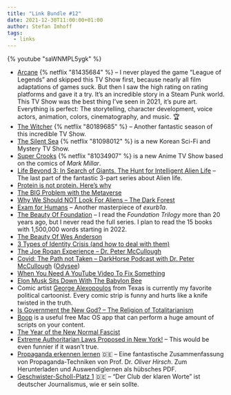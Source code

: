 ```yaml
---
title: "Link Bundle #12"
date: 2021-12-30T11:00:00+01:00
author: Stefan Imhoff
tags:
  - links
---
```


{% youtube "saWNMPL5ygk" %}

- [Arcane](https://www.themoviedb.org/tv/94605-arcane) {% netflix "81435684" %} – I never played the game “League of Legends” and skipped this TV Show first, because nearly all film adaptations of games suck. But then I saw the high rating on rating platforms and gave it a try. It’s an incredible story in a Steam Punk world. This TV Show was the best thing I’ve seen in 2021, it’s pure art. Everything is perfect: The storytelling, character development, voice actors, animation, colors, cinematography, and music. 🏆
- [The Witcher](https://www.themoviedb.org/tv/71912-the-witcher) {% netflix "80189685" %} – Another fantastic season of this incredible TV Show.
- [The Silent Sea](https://www.themoviedb.org/tv/96777-the-silent-sea) {% netflix "81098012" %} is a new Korean Sci-Fi and Mystery TV Show.
- [Super Crooks](https://www.themoviedb.org/tv/127599) {% netflix "81034907" %} is a new Anime TV Show based on the comics of _Mark Millar_.
- [Life Beyond 3: In Search of Giants. The Hunt for Intelligent Alien Life](https://youtu.be/saWNMPL5ygk) – The last part of the fantastic 3-part series about Alien life.
- [Protein is not protein. Here’s why](https://youtu.be/hJNF2_dCWkg)
- [The BIG Problem with the Metaverse](https://youtu.be/u7KcjZkBKrc)
- [Why We Should NOT Look For Aliens – The Dark Forest](https://youtu.be/xAUJYP8tnRE)
- [Exam for Humans](https://youtu.be/9uhURpEbK40) – Another masterpiece of _exurb1a_.
- [The Beauty Of Foundation](https://youtu.be/gZUwxXUsJgk) – I read the _Foundation Trilogy_ more than 20 years ago, but I never read the full series. I plan to read the 15 books with 1,500,000 words starting in 2022.
- [The Beauty Of Wes Anderson](https://youtu.be/NloLrrGO__k)
- [3 Types of Identity Crisis (and how to deal with them)](https://youtu.be/if5YMnNKcNw)
- [The Joe Rogan Experience – Dr. Peter McCullough](https://open.spotify.com/episode/0aZte37vtFTkYT7b0b04Qz)
- [Covid: The Path not Taken – DarkHorse Podcast with Dr. Peter McCullough](https://youtu.be/-zg1j7Zquoc) ([Odysee](https://odysee.com/@BretWeinstein:f/covid-the-path-not-taken-darkhorse:e))
- [When You Need A YouTube Video To Fix Something](https://youtu.be/d8fJPvXyfc0)
- [Elon Musk Sits Down With The Babylon Bee](https://youtu.be/jvGnw1sHh9M)
- Comic artist [George Alexopoulos](https://twitter.com/GPrime85) from Texas is currently my favorite political cartoonist. Every comic strip is funny and hurts like a knife twisted in the truth.
- [Is Government the New God? – The Religion of Totalitarianism](https://youtu.be/WhNJJmmCkqY)
- [Boop](https://boop.okat.best/) is a useful free Mac OS app that can perform a huge amount of scripts on your content.
- [The Year of the New Normal Fascist](https://consentfactory.org/2021/12/16/the-year-of-the-new-normal-fascist/)
- [Extreme Authoritarian Laws Proposed in New York!](https://youtu.be/N-VDi8WJtBI) – This would be even funnier if it wasn’t true.
- [Propaganda erkennen lernen](https://clubderklarenworte.de/propaganda-erkennen-lernen/) 🇩🇪 – Eine fantastische Zusammenfassung von Propaganda-Techniken von Prof. Dr. _Oliver Hirsch_. Zum Herunterladen und Auswendiglernen als hübsches PDF.
- [Geschwister-Scholl-Platz 1](https://clubderklarenworte.de/geschwister-scholl-platz-1/) 🇩🇪 – “Der Club der klaren Worte” ist deutscher Journalismus, wie er sein sollte.
